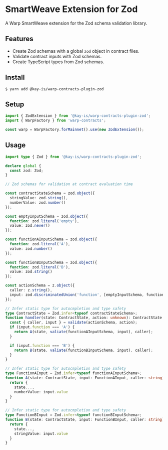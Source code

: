 # SmartWeave Extension for Zod

A Warp SmartWeave extension for the Zod schema validation library.

## Features

- Create Zod schemas with a global `zod` object in contract files.
- Validate contract inputs with Zod schemas.
- Create TypeScript types from Zod schemas.

## Install

    $ yarn add @kay-is/warp-contracts-plugin-zod

## Setup

```ts
import { ZodExtension } from '@kay-is/warp-contracts-plugin-zod';
import { WarpFactory } from 'warp-contracts';

const warp = WarpFactory.forMainnet().use(new ZodExtension());
```

## Usage

```ts
import type { Zod } from '@kay-is/warp-contracts-plugin-zod';

declare global {
  const zod: Zod;
}

// Zod schemas for validation at contract evaluation time

const contractStateSchema = zod.object({
  stringValue: zod.string(),
  numberValue: zod.number()
});

const emptyInputSchema = zod.object({
  function: zod.literal('empty'),
  value: zod.never()
});

const functionAInputSchema = zod.object({
  function: zod.literal('A'),
  value: zod.number()
});

const functionBInputSchema = zod.object({
  function: zod.literal('B'),
  value: zod.string()
});

const actionSchema = z.object({
  caller: z.string(),
  input: zod.discriminatedUnion('function', [emptyInputSchema, functionAInputSchema, functionBInputSchema])
});

// Infer static type for autocmpletion and type safety
type ContractState = Zod.infer<typeof contractStateSchema>;
function handler(state: ContractState, action: unknown): ContractState {
  const { caller, input } = validate(actionSchema, action);
  if (input.function === 'A') {
    return A(state, valiate(functionAInputSchema, input), caller);
  }

  if (input.function === 'B') {
    return B(state, valiate(functionBInputSchema, input), caller);
  }
}

// Infer static type for autocmpletion and type safety
type FunctionAInput = Zod.infer<typeof functionAInputSchema>;
function A(state: ContractState, input: FunctionAInput, caller: string): ContractState {
  return {
    state...,
    numberValue: input.value
  }
}

// Infer static type for autocmpletion and type safety
type FunctionBInput = Zod.infer<typeof functionBInputSchema>;
function B(state: ContractState, input: FunctionBInput, caller: string): ContractState {
  return {
    state...,
    stringValue: input.value
  }
}
```

